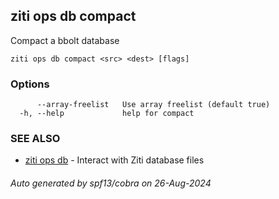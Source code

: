## ziti ops db compact

Compact a bbolt database

```
ziti ops db compact <src> <dest> [flags]
```

### Options

```
      --array-freelist   Use array freelist (default true)
  -h, --help             help for compact
```

### SEE ALSO

* [ziti ops db](../db.md)	 - Interact with Ziti database files

###### Auto generated by spf13/cobra on 26-Aug-2024
